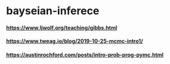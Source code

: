 # bayseian-inferece

#### https://www.ljwolf.org/teaching/gibbs.html
#### https://www.tweag.io/blog/2019-10-25-mcmc-intro1/
#### https://austinrochford.com/posts/intro-prob-prog-pymc.html
